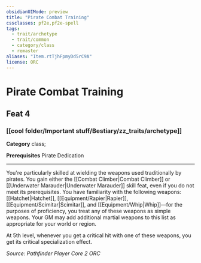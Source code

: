 ```yaml
---
obsidianUIMode: preview
title: "Pirate Combat Training"
cssclasses: pf2e,pf2e-spell
tags:
  - trait/archetype
  - trait/common
  - category/class
  - remaster
aliases: "Item.rtTjhFpmyDd5rC9A"
license: ORC
---
```

# Pirate Combat Training
## Feat 4
### [[cool folder/Important stuff/Bestiary/zz_traits/archetype]]

**Category** class; 



**Prerequisites** Pirate Dedication
* * *
You're particularly skilled at wielding the weapons used traditionally by pirates. You gain either the [[Combat Climber|Combat Climber]] or [[Underwater Marauder|Underwater Marauder]] skill feat, even if you do not meet its prerequisites. You have familiarity with the following weapons: [[Hatchet|Hatchet]], [[Equipment/Rapier|Rapier]], [[Equipment/Scimitar|Scimitar]], and [[Equipment/Whip|Whip]]—for the purposes of proficiency, you treat any of these weapons as simple weapons. Your GM may add additional martial weapons to this list as appropriate for your world or region.

At 5th level, whenever you get a critical hit with one of these weapons, you get its critical specialization effect.

*Source: Pathfinder Player Core 2*
*ORC*